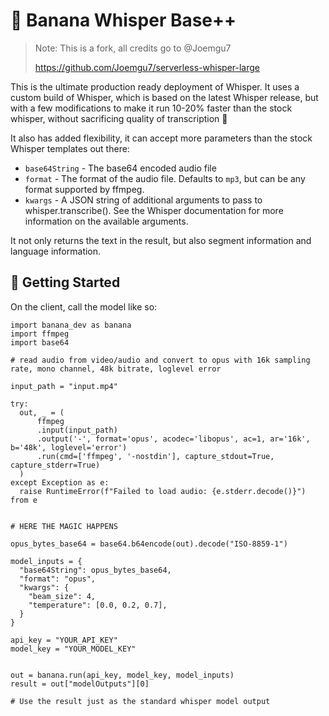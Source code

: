 # 🍌 Banana Whisper Base++

> Note: This is a fork, all credits go to @Joemgu7
> 
> https://github.com/Joemgu7/serverless-whisper-large

This is the ultimate production ready deployment of Whisper. It uses a custom build of Whisper, which is based on the latest Whisper release, but with a few modifications to make it run 10-20% faster than the stock whisper, without sacrificing quality of transcription 🤯

It also has added flexibility, it can accept more parameters than the stock Whisper templates out there:

- `base64String` - The base64 encoded audio file
- `format` - The format of the audio file. Defaults to `mp3`, but can be any format supported by ffmpeg.
- `kwargs` - A JSON string of additional arguments to pass to whisper.transcribe(). See the Whisper documentation for more information on the available arguments.

It not only returns the text in the result, but also segment information and language information.

## 🚀 Getting Started

On the client, call the model like so:

```
import banana_dev as banana
import ffmpeg
import base64

# read audio from video/audio and convert to opus with 16k sampling rate, mono channel, 48k bitrate, loglevel error

input_path = "input.mp4"

try:
  out, _ = (
      ffmpeg
      .input(input_path)
      .output('-', format='opus', acodec='libopus', ac=1, ar='16k', b='48k', loglevel='error')
      .run(cmd=['ffmpeg', '-nostdin'], capture_stdout=True, capture_stderr=True)
  )
except Exception as e:
  raise RuntimeError(f"Failed to load audio: {e.stderr.decode()}") from e


# HERE THE MAGIC HAPPENS

opus_bytes_base64 = base64.b64encode(out).decode("ISO-8859-1")

model_inputs = {
  "base64String": opus_bytes_base64,
  "format": "opus",
  "kwargs": {
    "beam_size": 4,
    "temperature": [0.0, 0.2, 0.7],
  }
}

api_key = "YOUR_API_KEY"
model_key = "YOUR_MODEL_KEY"


out = banana.run(api_key, model_key, model_inputs)
result = out["modelOutputs"][0]

# Use the result just as the standard whisper model output
```
